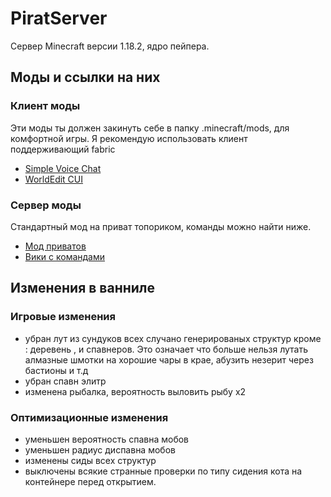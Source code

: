 # PiratServer

Сервер Minecraft версии 1.18.2, ядро пейпера.

## Моды и ссылки на них

### Клиент моды 
Эти моды ты должен закинуть себе в папку .minecraft/mods, для комфортной игры.
Я рекомендую использовать клиент поддерживающий fabric

- [Simple Voice Chat](https://www.curseforge.com/minecraft/mc-mods/simple-voice-chat/files/3795645)
- [WorldEdit CUI ](https://www.curseforge.com/minecraft/mc-mods/worldeditcui-fabric/files/3687499)


### Сервер моды
Стандартный мод на приват топориком, команды можно найти ниже.

- [Мод приватов](https://dev.bukkit.org/projects/worldguard)
- [Вики с командами](https://minecraft.fandom.com/ru/wiki/WorldGuard)

## Изменения в ванниле


### Игровые изменения

- убран лут из сундуков всех случано генерированых структур кроме : деревень , и спавнеров. Это означает что больше нельзя лутать алмазные шмотки 
на хорошие чары в крае, абузить незерит через бастионы и т.д
- убран спавн элитр
- изменена рыбалка, вероятность выловить рыбу х2

### Оптимизационные изменения

- уменьшен вероятность спавна мобов
- уменьшен радиус диспавна мобов
- изменены сиды всех структур 
- выключены всякие странные проверки по типу сидения кота на контейнере перед открытием.
